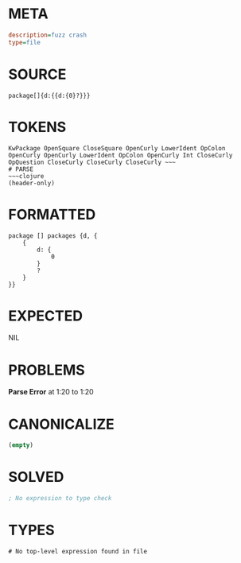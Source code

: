 # META
~~~ini
description=fuzz crash
type=file
~~~
# SOURCE
~~~roc
package[]{d:{{d:{0}?}}}
~~~
# TOKENS
~~~text
KwPackage OpenSquare CloseSquare OpenCurly LowerIdent OpColon OpenCurly OpenCurly LowerIdent OpColon OpenCurly Int CloseCurly OpQuestion CloseCurly CloseCurly CloseCurly ~~~
# PARSE
~~~clojure
(header-only)
~~~
# FORMATTED
~~~roc
package [] packages {d, {
	{
		d: {
			0
		}
		?
	}
}}

~~~
# EXPECTED
NIL
# PROBLEMS
**Parse Error**
at 1:20 to 1:20

# CANONICALIZE
~~~clojure
(empty)
~~~
# SOLVED
~~~clojure
; No expression to type check
~~~
# TYPES
~~~roc
# No top-level expression found in file
~~~
